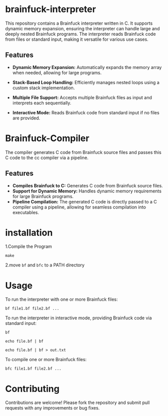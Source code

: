 # brainfuck-interpreter

This repository contains a Brainfuck interpreter written in C. It supports dynamic memory expansion, ensuring the interpreter can handle large and deeply nested Brainfuck programs. The interpreter reads Brainfuck code from files or standard input, making it versatile for various use cases.

## Features

* __Dynamic Memory Expansion:__ Automatically expands the memory array when needed, allowing for large programs.

* __Stack-Based Loop Handling:__ Efficiently manages nested loops using a custom stack implementation.

* __Multiple File Support:__ Accepts multiple Brainfuck files as input and interprets each sequentially.

* __Interactive Mode:__ Reads Brainfuck code from standard input if no files are provided.


# Brainfuck-Compiler

The compiler generates C code from Brainfuck source files and passes this C code to the cc compiler via a pipeline.

## Features

* __Compiles Brainfuck to C:__ Generates C code from Brainfuck source files.
* __Support for Dynamic Memory:__ Handles dynamic memory requirements for large Brainfuck programs.
* __Pipeline Compilation:__ The generated C code is directly passed to a C compiler using a pipeline, allowing for seamless compilation into executables.

# installation

1.Compile the Program
```
make
```
2.move `bf` and `bfc` to a PATH directory

# Usage

To run the interpreter with one or more Brainfuck files:

```
bf file1.bf file2.bf ...
```

To run the interpreter in interactive mode, providing Brainfuck code via standard input:

```
bf
```

```
echo file.bf | bf
```

```
echo file.bf | bf > out.txt
```

To compile one or more Brainfuck files:
```
bfc file1.bf file2.bf ...
```

# Contributing

Contributions are welcome! Please fork the repository and submit pull requests with any improvements or bug fixes.